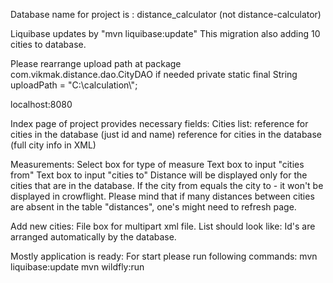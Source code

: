 Database name for project is : distance_calculator
(not distance-calculator)

Liquibase updates by "mvn liquibase:update"
This migration also adding 10 cities to database.

Please rearrange upload path at package com.vikmak.distance.dao.CityDAO if needed
private static final String uploadPath = "C:\\calculation\\"; 

localhost:8080

Index page of project provides necessary fields:
Cities list:
reference for cities in the database (just id and name)
reference for cities in the database (full city info in XML)

Measurements: 
Select box for type of measure
Text box to input "cities from"
Text box to input "cities to"
Distance will be displayed only for the cities that are in the database.
If the city from equals the city to - it won't be displayed in crowflight. 
Please mind that if many distances between cities are absent in the table "distances",
one's might need to refresh page.
 
Add new cities:
File box for multipart xml file.
List should look like:
<cities>
    <city>
        <name></name>
        <latitude></latitude>
        <longitude></longitude>
    </city>
</cities>
Id's are arranged automatically by the database.  

Mostly application is ready:
For start please run following commands:
mvn liquibase:update
mvn wildfly:run 
